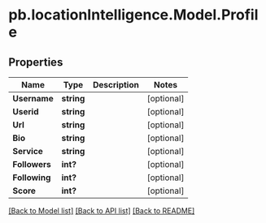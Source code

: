 # pb.locationIntelligence.Model.Profile
## Properties

Name | Type | Description | Notes
------------ | ------------- | ------------- | -------------
**Username** | **string** |  | [optional] 
**Userid** | **string** |  | [optional] 
**Url** | **string** |  | [optional] 
**Bio** | **string** |  | [optional] 
**Service** | **string** |  | [optional] 
**Followers** | **int?** |  | [optional] 
**Following** | **int?** |  | [optional] 
**Score** | **int?** |  | [optional] 

[[Back to Model list]](../README.md#documentation-for-models) [[Back to API list]](../README.md#documentation-for-api-endpoints) [[Back to README]](../README.md)

